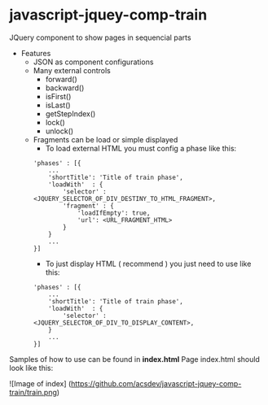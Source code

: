 # javascript-jquey-comp-train
 JQuery component to show pages in sequencial parts

* Features
	* JSON as component configurations
    * Many external controls
        - forward()
		- backward()
		- isFirst()
		- isLast()
		- getStepIndex()
		- lock()
		- unlock()
    * Fragments can be load or simple displayed
        - To load external HTML you must config a phase like this:
        ```
        'phases' : [{
            ...
            'shortTitle': 'Title of train phase', 
            'loadWith'  : {
                'selector' : <JQUERY_SELECTOR_OF_DIV_DESTINY_TO_HTML_FRAGMENT>,
                'fragment' : { 
                    'loadIfEmpty': true,
                    'url': <URL_FRAGMENT_HTML>
                }
            }
            ...
        }]
        ```
        - To just display HTML ( recommend ) you just need to use like this:
        ```
        'phases' : [{
            ...
            'shortTitle': 'Title of train phase', 
            'loadWith'  : {
                'selector' : <JQUERY_SELECTOR_OF_DIV_TO_DISPLAY_CONTENT>,
            }
            ...
        }]
        ```

Samples of how to use can be found in **index.html**
Page index.html should look like this:

![Image of index]
(https://github.com/acsdev/javascript-jquey-comp-train/train.png)